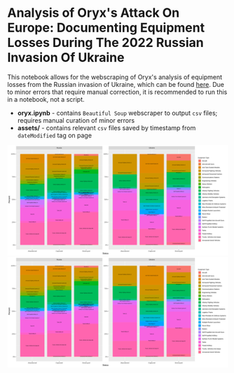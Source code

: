 # Analysis of Oryx's Attack On Europe: Documenting Equipment Losses During The 2022 Russian Invasion Of Ukraine

This notebook allows for the webscraping of Oryx's analysis of equipment losses from the Russian invasion of Ukraine, which can be found [here](https://www.oryxspioenkop.com/2022/02/attack-on-europe-documenting-equipment.html). Due to minor errors that require manual correction, it is recommended to run this in a notebook, not a script.

+ **oryx.ipynb** - contains `Beautiful Soup` webscraper to output `csv` files; requires manual curation of minor errors
+ **assets/** - contains relevant `csv` files saved by timestamp from `dateModified` tag on page


![Stacked bar plot by status and group](./plots/stacked_bar.svg)
<img src="./plots/stacked_bar.svg">